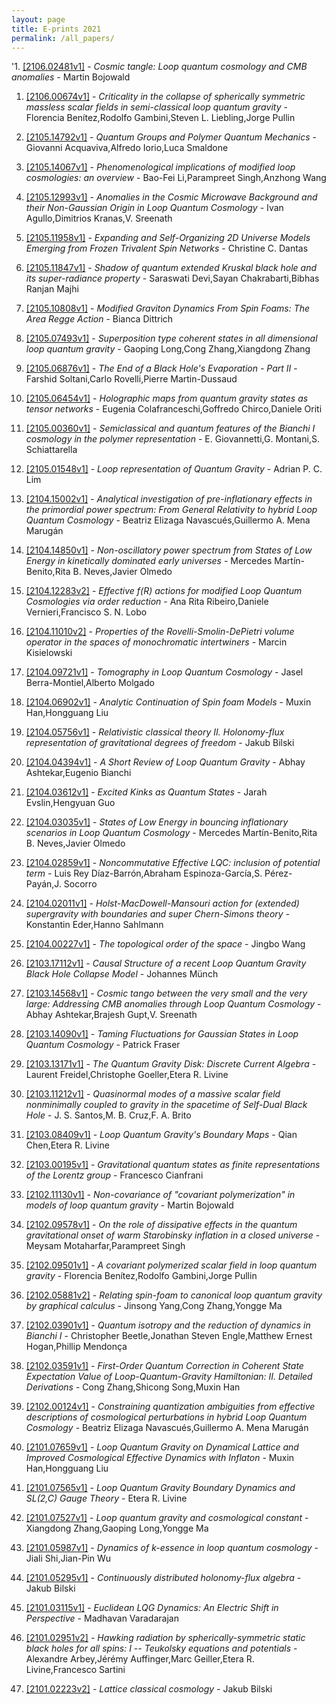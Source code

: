 ```yaml
---
layout: page
title: E-prints 2021
permalink: /all_papers/
---
```





'1. [[2106.02481v1]](http://arxiv.org/abs/2106.02481v1) - *Cosmic tangle: Loop quantum cosmology and CMB anomalies* - Martin Bojowald

1. [[2106.00674v1]](http://arxiv.org/abs/2106.00674v1) - *Criticality in the collapse of spherically symmetric massless scalar fields in semi-classical loop quantum gravity* - Florencia Benítez,Rodolfo Gambini,Steven L. Liebling,Jorge Pullin

1. [[2105.14792v1]](http://arxiv.org/abs/2105.14792v1) - *Quantum Groups and Polymer Quantum Mechanics* - Giovanni Acquaviva,Alfredo Iorio,Luca Smaldone

1. [[2105.14067v1]](http://arxiv.org/abs/2105.14067v1) - *Phenomenological implications of modified loop cosmologies: an overview* - Bao-Fei Li,Parampreet Singh,Anzhong Wang

1. [[2105.12993v1]](http://arxiv.org/abs/2105.12993v1) - *Anomalies in the Cosmic Microwave Background and their Non-Gaussian Origin in Loop Quantum Cosmology* - Ivan Agullo,Dimitrios Kranas,V. Sreenath

1. [[2105.11958v1]](http://arxiv.org/abs/2105.11958v1) - *Expanding and Self-Organizing 2D Universe Models Emerging from Frozen Trivalent Spin Networks* - Christine C. Dantas

1. [[2105.11847v1]](http://arxiv.org/abs/2105.11847v1) - *Shadow of quantum extended Kruskal black hole and its super-radiance property* - Saraswati Devi,Sayan Chakrabarti,Bibhas Ranjan Majhi

1. [[2105.10808v1]](http://arxiv.org/abs/2105.10808v1) - *Modified Graviton Dynamics From Spin Foams: The Area Regge Action* - Bianca Dittrich

1. [[2105.07493v1]](http://arxiv.org/abs/2105.07493v1) - *Superposition type coherent states in all dimensional loop quantum gravity* - Gaoping Long,Cong Zhang,Xiangdong Zhang

1. [[2105.06876v1]](http://arxiv.org/abs/2105.06876v1) - *The End of a Black Hole\'s Evaporation - Part II* - Farshid Soltani,Carlo Rovelli,Pierre Martin-Dussaud

1. [[2105.06454v1]](http://arxiv.org/abs/2105.06454v1) - *Holographic maps from quantum gravity states as tensor networks* - Eugenia Colafranceschi,Goffredo Chirco,Daniele Oriti

1. [[2105.00360v1]](http://arxiv.org/abs/2105.00360v1) - *Semiclassical and quantum features of the Bianchi I cosmology in the polymer representation* - E. Giovannetti,G. Montani,S. Schiattarella

1. [[2105.01548v1]](http://arxiv.org/abs/2105.01548v1) - *Loop representation of Quantum Gravity* - Adrian P. C. Lim

1. [[2104.15002v1]](http://arxiv.org/abs/2104.15002v1) - *Analytical investigation of pre-inflationary effects in the primordial power spectrum: From General Relativity to hybrid Loop Quantum Cosmology* - Beatriz Elizaga Navascués,Guillermo A. Mena Marugán

1. [[2104.14850v1]](http://arxiv.org/abs/2104.14850v1) - *Non-oscillatory power spectrum from States of Low Energy in kinetically dominated early universes* - Mercedes Martín-Benito,Rita B. Neves,Javier Olmedo

1. [[2104.12283v2]](http://arxiv.org/abs/2104.12283v2) - *Effective $f(R)$ actions for modified Loop Quantum Cosmologies via order reduction* - Ana Rita Ribeiro,Daniele Vernieri,Francisco S. N. Lobo

1. [[2104.11010v2]](http://arxiv.org/abs/2104.11010v2) - *Properties of the Rovelli-Smolin-DePietri volume operator in the spaces of monochromatic intertwiners* - Marcin Kisielowski

1. [[2104.09721v1]](http://arxiv.org/abs/2104.09721v1) - *Tomography in Loop Quantum Cosmology* - Jasel Berra-Montiel,Alberto Molgado

1. [[2104.06902v1]](http://arxiv.org/abs/2104.06902v1) - *Analytic Continuation of Spin foam Models* - Muxin Han,Hongguang Liu

1. [[2104.05756v1]](http://arxiv.org/abs/2104.05756v1) - *Relativistic classical theory II. Holonomy-flux representation of gravitational degrees of freedom* - Jakub Bilski

1. [[2104.04394v1]](http://arxiv.org/abs/2104.04394v1) - *A Short Review of Loop Quantum Gravity* - Abhay Ashtekar,Eugenio Bianchi

1. [[2104.03612v1]](http://arxiv.org/abs/2104.03612v1) - *Excited Kinks as Quantum States* - Jarah Evslin,Hengyuan Guo

1. [[2104.03035v1]](http://arxiv.org/abs/2104.03035v1) - *States of Low Energy in bouncing inflationary scenarios in Loop Quantum Cosmology* - Mercedes Martín-Benito,Rita B. Neves,Javier Olmedo

1. [[2104.02859v1]](http://arxiv.org/abs/2104.02859v1) - *Noncommutative Effective LQC: inclusion of potential term* - Luis Rey Díaz-Barrón,Abraham Espinoza-García,S. Pérez-Payán,J. Socorro

1. [[2104.02011v1]](http://arxiv.org/abs/2104.02011v1) - *Holst-MacDowell-Mansouri action for (extended) supergravity with boundaries and super Chern-Simons theory* - Konstantin Eder,Hanno Sahlmann

1. [[2104.00227v1]](http://arxiv.org/abs/2104.00227v1) - *The topological order of the space* - Jingbo Wang

1. [[2103.17112v1]](http://arxiv.org/abs/2103.17112v1) - *Causal Structure of a recent Loop Quantum Gravity Black Hole Collapse Model* - Johannes Münch

1. [[2103.14568v1]](http://arxiv.org/abs/2103.14568v1) - *Cosmic tango between the very small and the very large: Addressing CMB anomalies through Loop Quantum Cosmology* - Abhay Ashtekar,Brajesh Gupt,V. Sreenath

1. [[2103.14090v1]](http://arxiv.org/abs/2103.14090v1) - *Taming Fluctuations for Gaussian States in Loop Quantum Cosmology* - Patrick Fraser

1. [[2103.13171v1]](http://arxiv.org/abs/2103.13171v1) - *The Quantum Gravity Disk: Discrete Current Algebra* - Laurent Freidel,Christophe Goeller,Etera R. Livine

1. [[2103.11212v1]](http://arxiv.org/abs/2103.11212v1) - *Quasinormal modes of a massive scalar field nonminimally coupled to gravity in the spacetime of Self-Dual Black Hole* - J. S. Santos,M. B. Cruz,F. A. Brito

1. [[2103.08409v1]](http://arxiv.org/abs/2103.08409v1) - *Loop Quantum Gravity\'s Boundary Maps* - Qian Chen,Etera R. Livine

1. [[2103.00195v1]](http://arxiv.org/abs/2103.00195v1) - *Gravitational quantum states as finite representations of the Lorentz group* - Francesco Cianfrani

1. [[2102.11130v1]](http://arxiv.org/abs/2102.11130v1) - *Non-covariance of "covariant polymerization" in models of loop quantum gravity* - Martin Bojowald

1. [[2102.09578v1]](http://arxiv.org/abs/2102.09578v1) - *On the role of dissipative effects in the quantum gravitational onset of warm Starobinsky inflation in a closed universe* - Meysam Motaharfar,Parampreet Singh

1. [[2102.09501v1]](http://arxiv.org/abs/2102.09501v1) - *A covariant polymerized scalar field in loop quantum gravity* - Florencia Benítez,Rodolfo Gambini,Jorge Pullin

1. [[2102.05881v2]](http://arxiv.org/abs/2102.05881v2) - *Relating spin-foam to canonical loop quantum gravity by graphical calculus* - Jinsong Yang,Cong Zhang,Yongge Ma

1. [[2102.03901v1]](http://arxiv.org/abs/2102.03901v1) - *Quantum isotropy and the reduction of dynamics in Bianchi I* - Christopher Beetle,Jonathan Steven Engle,Matthew Ernest Hogan,Phillip Mendonça

1. [[2102.03591v1]](http://arxiv.org/abs/2102.03591v1) - *First-Order Quantum Correction in Coherent State Expectation Value of Loop-Quantum-Gravity Hamiltonian: II. Detailed Derivations* - Cong Zhang,Shicong Song,Muxin Han

1. [[2102.00124v1]](http://arxiv.org/abs/2102.00124v1) - *Constraining quantization ambiguities from effective descriptions of cosmological perturbations in hybrid Loop Quantum Cosmology* - Beatriz Elizaga Navascués,Guillermo A. Mena Marugán

1. [[2101.07659v1]](http://arxiv.org/abs/2101.07659v1) - *Loop Quantum Gravity on Dynamical Lattice and Improved Cosmological Effective Dynamics with Inflaton* - Muxin Han,Hongguang Liu

1. [[2101.07565v1]](http://arxiv.org/abs/2101.07565v1) - *Loop Quantum Gravity Boundary Dynamics and SL(2,C) Gauge Theory* - Etera R. Livine

1. [[2101.07527v1]](http://arxiv.org/abs/2101.07527v1) - *Loop quantum gravity and cosmological constant* - Xiangdong Zhang,Gaoping Long,Yongge Ma

1. [[2101.05987v1]](http://arxiv.org/abs/2101.05987v1) - *Dynamics of k-essence in loop quantum cosmology* - Jiali Shi,Jian-Pin Wu

1. [[2101.05295v1]](http://arxiv.org/abs/2101.05295v1) - *Continuously distributed holonomy-flux algebra* - Jakub Bilski

1. [[2101.03115v1]](http://arxiv.org/abs/2101.03115v1) - *Euclidean LQG Dynamics: An Electric Shift in Perspective* - Madhavan Varadarajan

1. [[2101.02951v2]](http://arxiv.org/abs/2101.02951v2) - *Hawking radiation by spherically-symmetric static black holes for all spins: I -- Teukolsky equations and potentials* - Alexandre Arbey,Jérémy Auffinger,Marc Geiller,Etera R. Livine,Francesco Sartini

1. [[2101.02223v2]](http://arxiv.org/abs/2101.02223v2) - *Lattice classical cosmology* - Jakub Bilski

